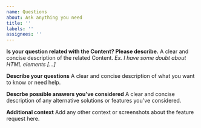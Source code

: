 ```yaml
---
name: Questions
about: Ask anything you need
title: ''
labels: ''
assignees: ''
---
```


**Is your question related with the Content? Please describe.**
A clear and concise description of the related Content. _Ex. I have some doubt about HTML elements [...]_

**Describe your questions**
A clear and concise description of what you want to know or need help.

**Descrbe possible answers you've considered**
A clear and concise description of any alternative solutions or features you've considered.

**Additional context**
Add any other context or screenshots about the feature request here.
